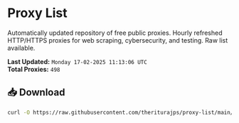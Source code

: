 # Proxy List

Automatically updated repository of free public proxies. Hourly refreshed HTTP/HTTPS proxies for web scraping, cybersecurity, and testing. Raw list available.

**Last Updated:** `Monday 17-02-2025 11:13:06 UTC`  
**Total Proxies:** `498`

## 📥 Download
```bash
curl -O https://raw.githubusercontent.com/theriturajps/proxy-list/main/proxies.txt
